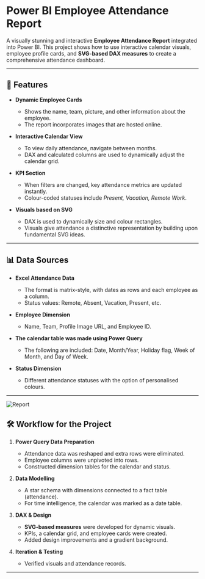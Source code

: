 # Power BI Employee Attendance Report

A visually stunning and interactive **Employee Attendance Report** integrated into Power BI.
This project shows how to use interactive calendar visuals, employee profile cards, and **SVG-based DAX measures** to create a comprehensive attendance dashboard.

 
---

## 🚀 Features

- **Dynamic Employee Cards**
  - Shows the name, team, picture, and other information about the employee.
  - The report incorporates images that are hosted online.

- **Interactive Calendar View**
  - To view daily attendance, navigate between months.
  - DAX and calculated columns are used to dynamically adjust the calendar grid.

- **KPI Section**
  - When filters are changed, key attendance metrics are updated instantly.
  - Colour-coded statuses include *Present, Vacation, Remote Work*.

- **Visuals based on SVG**  
  - DAX is used to dynamically size and colour rectangles.
  - Visuals give attendance a distinctive representation by building upon fundamental SVG ideas.

---

## 📊 Data Sources  

- **Excel Attendance Data**
  - The format is matrix-style, with dates as rows and each employee as a column.
  - Status values: Remote, Absent, Vacation, Present, etc.  

- **Employee Dimension**
  - Name, Team, Profile Image URL, and Employee ID.

- **The calendar table was made using Power Query**
  - The following are included: Date, Month/Year, Holiday flag, Week of Month, and Day of Week.

- **Status Dimension** 
  - Different attendance statuses with the option of personalised colours.

---

![Report](Resources/atuomated%20sales%20pbi%20screenshot.png)

## 🛠️ Workflow for the Project  

1. **Power Query Data Preparation**  
   - Attendance data was reshaped and extra rows were eliminated.
   - Employee columns were unpivoted into rows.
   - Constructed dimension tables for the calendar and status.

2. **Data Modelling** 
   - A star schema with dimensions connected to a fact table (attendance).
   - For time intelligence, the calendar was marked as a date table.  

3. **DAX & Design**  
   - **SVG-based measures** were developed for dynamic visuals.
   - KPIs, a calendar grid, and employee cards were created.  
   - Added design improvements and a gradient background.  

4. **Iteration & Testing**  
   - Verified visuals and attendance records.    

---

